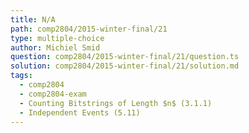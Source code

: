 ```yaml
---
title: N/A
path: comp2804/2015-winter-final/21
type: multiple-choice
author: Michiel Smid
question: comp2804/2015-winter-final/21/question.ts
solution: comp2804/2015-winter-final/21/solution.md
tags:
  - comp2804
  - comp2804-exam
  - Counting Bitstrings of Length $n$ (3.1.1)
  - Independent Events (5.11)
---
```

